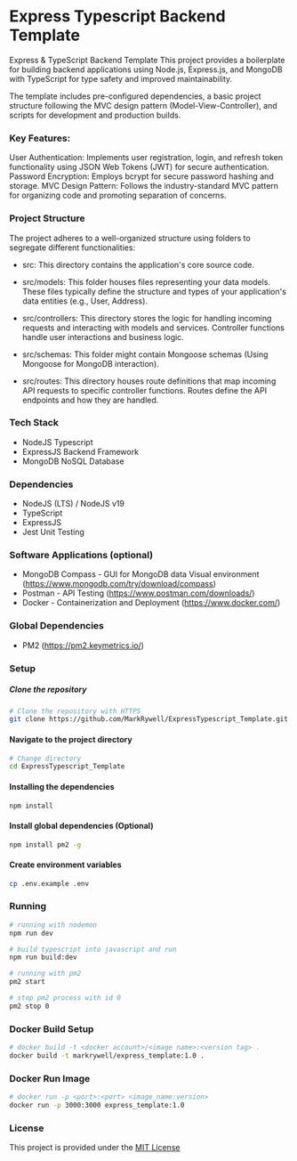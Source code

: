 # Express Typescript Backend Template

Express & TypeScript Backend Template
This project provides a boilerplate for building backend applications using Node.js, Express.js, and MongoDB with TypeScript for type safety and improved maintainability.

The template includes pre-configured dependencies, a basic project structure following the MVC design pattern (Model-View-Controller), and scripts for development and production builds.

### Key Features:

User Authentication: Implements user registration, login, and refresh token functionality using JSON Web Tokens (JWT) for secure authentication.
Password Encryption: Employs bcrypt for secure password hashing and storage.
MVC Design Pattern: Follows the industry-standard MVC pattern for organizing code and promoting separation of concerns.

### Project Structure

The project adheres to a well-organized structure using folders to segregate different functionalities:

* src: This directory contains the application's core source code.

* src/models: This folder houses files representing your data models. These files typically define the structure and types of your application's data entities (e.g., User, Address).
  
* src/controllers: This directory stores the logic for handling incoming requests and interacting with models and services. Controller functions handle user interactions and business logic.
  
* src/schemas: This folder might contain Mongoose schemas (Using Mongoose for MongoDB interaction).
  
* src/routes: This directory houses route definitions that map incoming API requests to specific controller functions. Routes define the API endpoints and how they are handled.

### Tech Stack
* NodeJS Typescript
* ExpressJS Backend Framework
* MongoDB NoSQL Database

### Dependencies
* NodeJS (LTS) / NodeJS v19
* TypeScript
* ExpressJS
* Jest Unit Testing


### Software Applications (optional)
* MongoDB Compass - GUI for MongoDB data Visual environment (https://www.mongodb.com/try/download/compass)
* Postman - API Testing (https://www.postman.com/downloads/)
* Docker - Containerization and Deployment (https://www.docker.com/)

### Global Dependencies
* PM2 (https://pm2.keymetrics.io/)

### Setup

##### Clone the repository
```bash
# Clone the repository with HTTPS
git clone https://github.com/MarkRywell/ExpressTypescript_Template.git
```

#### Navigate to the project directory
```bash
# Change directory
cd ExpressTypescript_Template
```

#### Installing the dependencies
```bash
npm install
```

#### Install global dependencies (Optional)
```bash
npm install pm2 -g
```

#### Create environment variables
```bash
cp .env.example .env
```

### Running
```bash
# running with nodemon
npm run dev
```

```bash
# build typescript into javascript and run
npm run build:dev
```

```bash
# running with pm2
pm2 start
```

```bash
# stop pm2 process with id 0
pm2 stop 0
```

### Docker Build Setup
```bash
# docker build -t <docker account>/<image name>:<version tag> .
docker build -t markrywell/express_template:1.0 .
```

### Docker Run Image
```bash
# docker run -p <port>:<port> <image_name:version>
docker run -p 3000:3000 express_template:1.0
```

### License
This project is provided under the [MIT License](./LICENSE)